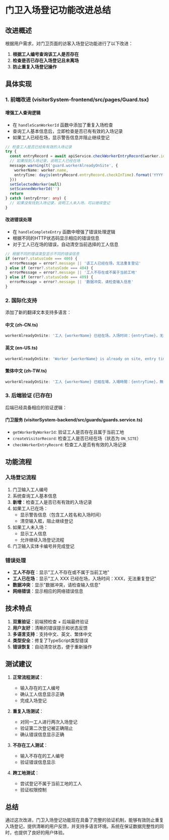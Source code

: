 # 门卫入场登记功能改进总结

## 改进概述

根据用户需求，对门卫页面的访客入场登记功能进行了以下改进：

1. **根据工人编号查询该工人是否存在**
2. **检查是否已存在入场登记且未离场**
3. **防止重复入场登记操作**

## 具体实现

### 1. 前端改进 (visitorSystem-frontend/src/pages/Guard.tsx)

#### 增强工人查询逻辑
- 在 `handleScanWorkerId` 函数中添加了重复入场检查
- 查询工人基本信息后，立即检查是否已有有效的入场记录
- 如果工人已经在场，显示警告信息并阻止继续登记

```typescript
// 检查工人是否已经有有效的入场记录
try {
  const entryRecord = await apiService.checkWorkerEntryRecord(worker.id)
  // 如果找到入场记录，说明工人已经在场
  message.warning(t('guard.workerAlreadyOnSite', { 
    workerName: worker.name,
    entryTime: dayjs(entryRecord.entryRecord.checkInTime).format('YYYY-MM-DD HH:mm:ss')
  }))
  setSelectedWorker(null)
  setScannedWorkerId('')
  return
} catch (entryError: any) {
  // 如果没有找到入场记录，说明工人未入场，可以继续登记
}
```

#### 改进错误处理
- 在 `handleCompleteEntry` 函数中增强了错误处理逻辑
- 根据不同的HTTP状态码显示相应的错误信息
- 对于工人已在场的错误，自动清空当前选择的工人信息

```typescript
// 根据不同的错误类型显示不同的错误信息
if (error?.statusCode === 400) {
  errorMessage = error?.message || '该工人已经在场，无法重复登记'
} else if (error?.statusCode === 404) {
  errorMessage = error?.message || '工人不存在或不属于当前工地'
} else if (error?.statusCode === 409) {
  errorMessage = error?.message || '数据冲突，请检查输入信息'
}
```

### 2. 国际化支持

添加了新的翻译文本支持多语言：

#### 中文 (zh-CN.ts)
```typescript
workerAlreadyOnSite: '工人 {workerName} 已经在场，入场时间：{entryTime}，无法重复登记'
```

#### 英文 (en-US.ts)
```typescript
workerAlreadyOnSite: 'Worker {workerName} is already on site, entry time: {entryTime}, cannot register again'
```

#### 繁体中文 (zh-TW.ts)
```typescript
workerAlreadyOnSite: '工人 {workerName} 已經在場，入場時間：{entryTime}，無法重複登記'
```

### 3. 后端验证 (已存在)

后端已经具备相应的验证逻辑：

#### 门卫服务 (visitorSystem-backend/src/guards/guards.service.ts)
- `getWorkerByWorkerId`: 验证工人是否存在且属于当前工地
- `createVisitorRecord`: 检查工人是否已经在场（状态为 `ON_SITE`）
- `checkWorkerEntryRecord`: 检查工人是否有有效的入场记录

## 功能流程

### 入场登记流程
1. 门卫输入工人编号
2. 系统查询工人基本信息
3. **新增**：检查工人是否已有有效的入场记录
4. 如果工人已在场：
   - 显示警告信息（包含工人姓名和入场时间）
   - 清空输入框，阻止继续登记
5. 如果工人未入场：
   - 显示工人信息
   - 允许继续入场登记流程
6. 门卫输入实体卡编号并完成登记

### 错误处理
- **工人不存在**：显示"工人不存在或不属于当前工地"
- **工人已在场**：显示"工人 XXX 已经在场，入场时间：XXX，无法重复登记"
- **数据冲突**：显示"数据冲突，请检查输入信息"
- **网络错误**：显示相应的网络错误信息

## 技术特点

1. **双重验证**：前端预检查 + 后端最终验证
2. **用户友好**：清晰的错误提示和状态反馈
3. **多语言支持**：支持中文、英文、繁体中文
4. **类型安全**：修复了TypeScript类型错误
5. **错误恢复**：自动清空状态，便于重新操作

## 测试建议

1. **正常流程测试**：
   - 输入存在的工人编号
   - 确认工人信息显示正确
   - 完成入场登记

2. **重复入场测试**：
   - 对同一工人进行两次入场登记
   - 验证第二次登记被正确阻止
   - 确认错误信息显示正确

3. **不存在工人测试**：
   - 输入不存在的工人编号
   - 验证错误信息显示

4. **跨工地测试**：
   - 尝试登记不属于当前工地的工人
   - 验证权限控制

## 总结

通过这次改进，门卫入场登记功能现在具备了完整的验证机制，能够有效防止重复入场登记，提供清晰的用户反馈，并支持多语言环境。系统在保证数据完整性的同时，也提供了良好的用户体验。
